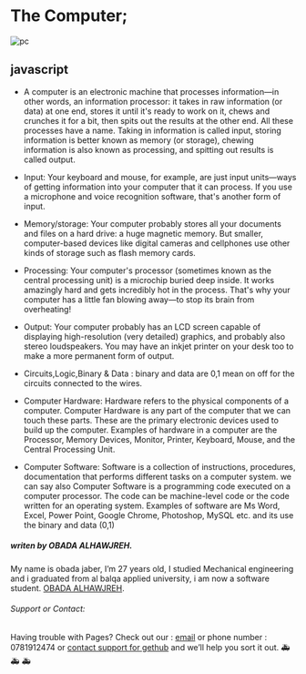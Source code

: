 # The Computer;


![pc](https://cdn4.explainthatstuff.com/microchip-on-finger.jpg)
## javascript

* A computer is an electronic machine that processes information—in other words, an information processor: it takes in raw information (or data) at one end, stores it until it's ready to work on it, chews and crunches it for a bit, then spits out the results at the other end. All these processes have a name. Taking in information is called input, storing information is better known as memory (or storage), chewing information is also known as processing, and spitting out results is called output.

* Input: Your keyboard and mouse, for example, are just input units—ways of getting information into your computer that it can process. If you use a microphone and voice recognition software, that's another form of input.

* Memory/storage: Your computer probably stores all your documents and files on a hard drive: a huge magnetic memory. But smaller, computer-based devices like digital cameras and cellphones use other kinds of storage such as flash memory cards.

* Processing: Your computer's processor (sometimes known as the central processing unit) is a microchip buried deep inside. It works amazingly hard and gets incredibly hot in the process. That's why your computer has a little fan blowing away—to stop its brain from overheating!

* Output: Your computer probably has an LCD screen capable of displaying high-resolution (very detailed) graphics, and probably also stereo loudspeakers. You may have an inkjet printer on your desk too to make a more permanent form of output.

* Circuits,Logic,Binary & Data : binary and data are 0,1 mean on off for the circuits connected to the wires.

* Computer Hardware:
  Hardware refers to the physical components of a computer. Computer Hardware is any part of the computer that we can touch these parts. These are the primary electronic devices used to build up the computer. Examples of hardware in a computer are the Processor, Memory Devices, Monitor, Printer, Keyboard, Mouse, and the Central Processing Unit.

* Computer Software:
  Software is a collection of instructions, procedures, documentation that performs different tasks on a computer system. we can say also Computer Software is a programming code executed on a computer processor. The code can be machine-level code or the code written for an operating system. Examples of software are Ms Word, Excel, Power Point, Google Chrome, Photoshop, MySQL etc. and its use the binary and data (0,1)

##### *writen by OBADA ALHAWJREH.*

My name is obada jaber, I’m 27 years old, I studied Mechanical engineering and i graduated from al balqa applied university, i am now a software student. [OBADA ALHAWJREH](https://github.com/Obada-gh). 

###### *Support or Contact:*

Having trouble with Pages? Check out our : [email](obada7jaber7@gmail.com) or phone number : 0781912474 or [contact support for gethub](https://support.github.com/contact) and we’ll help you sort it out. &#x1F691; &#x1F691; &#x1F691;